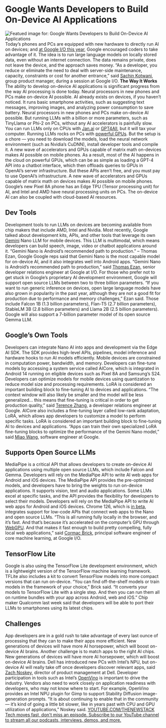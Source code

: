 # Google Wants Developers to Build On-Device AI Applications
![Featued image for: Google Wants Developers to Build On-Device AI Applications](https://cdn.thenewstack.io/media/2024/05/acc90dc8-googleio_2024-1024x682.jpg)
Today’s phones and PCs are equipped with new hardware to directly run AI on devices; and
[at Google I/O this year](https://thenewstack.io/devs-get-ai-pixie-dust-at-google-i-o-but-no-search-updates/), Google encouraged coders to take advantage of it.
The idea is to run large language models on locally stored data, even without an internet connection. The data remains private, does not leave the device, and the approach saves money.
“As a developer, you reduce or eliminate the need to deal with server-side maintenance, capacity, constraints or cost for another entrance,” said
[Sachin Kotwani](https://www.linkedin.com/in/sachinkotwani/), group product manager, during a session at Google I/O.
**The Way It Works**
The ability to develop on-device AI applications is significant progress from the way AI processing is done today.
Neural processors in new phones and PCs make on-device AI possible.
AI already exists on devices, if you haven’t noticed. It runs basic smartphone activities, such as suggesting text messages, improving images, and analyzing power consumption to save battery.
Neural processors in new phones and PCs make on-device AI possible. But running LLMs with a billion or more parameters, such as TinyLlama or Phi-2 on PCs, without any AI accelerators is painfully slow. You can run LLMs only on CPUs with
[Jan.ai](https://jan.ai/) or [GPT4All](https://gpt4all.io/index.html), but it will tax your computer.
Running LLMs rocks on PCs with
[powerful GPUs](https://thenewstack.io/free-gpus-and-ai-chips-are-available-to-run-ai/). But the setup is a chore — you need to download the models, load the neural network environment (such as Nvidia’s CuDNN), install developer tools and compile it.
A new wave of accelerators and GPUs capable of matrix math on-devices makes AI possible on mobile phones.
As a result, most of the AI happens in the cloud on powerful GPUs, which can be as simple as loading a GPT-4 API into a chatbot interface, which then offloads queries to GPUs in OpenAI’s server infrastructure. But these APIs aren’t free, and you must pay to use OpenAI’s infrastructure.
A new wave of accelerators and GPUs capable of matrix math on devices makes AI possible on mobile phones.
Google’s new Pixel 8A phone has an Edge TPU (Tensor processing unit) for AI, and Intel and AMD have neural processing units on PCs. The on-device AI can also be coupled with cloud-based AI resources.
## Dev Tools
Development tools to run LLMs on devices are becoming available from chip makers that include AMD, Intel and Nvidia.
Most recently, Google talked about development kits, APIs, and other tools that leverage its own
[Gemini](https://thenewstack.io/gemini-all-you-need-to-know-about-googles-multimodal-ai/) Nano LLM for mobile devices. This LLM is multimodal, which means developers can build speech, image, video or chatbot applications around it.
“Gemini Nano is Android’s recommended path to production.”
– Thomas Ezan, Google
Google reps said that Gemini Nano is the most capable model for on-device AI, and it also integrates well into Android apps.
“Gemini Nano is Android’s recommended path to production,” said
[Thomas Ezan](https://www.linkedin.com/in/tezan/), senior developer relations engineer at Google at I/O.
For those who prefer not to get stuck in Google’s proprietary AI development environment, Google will support open source LLMs between two to three billion parameters.
“If you want to run generic inference on devices, open large language models have also grown in popularity in the past year, although they are not a good fit for production due to performance and memory challenges,” Ezan said.
Those include Falcon 1B (1.3 billion parameters), Flan-T5 (2.7 billion parameters), StableLM 3B (2.8 billion parameters) and Llama 2B (2.5 billion parameters). Google will also support a 7-billion parameter model of its open source Gemma LLM.
## Google’s Own Tools
Developers can integrate Nano AI into apps and development via the Edge AI SDK. The SDK provides high-level APIs, pipelines, model inference and hardware hooks to run AI models efficiently.
Mobile devices are constrained in computation power, bandwidth, and memory. Developers can fine-tune models by accessing a system service called AICore, which is integrated in Android 14 running on eligible devices such as Pixel 8A and Samsung’s S24.
Developers can optimize models for mobile devices using quantization to reduce model size and processing requirements.
LoRA is considered an important building block to fine-tuning AI to devices and applications.
“The context window will also likely be smaller and the model will be less generalized… this means that fine-tuning is critical in order to get production quality,” said
[Terence Zhang](https://www.linkedin.com/in/zhehaozhang1997/), a developer relations engineer at Google.
AICore also includes a fine-tuning layer called low-rank adaptation, LoRA, which allows app developers to customize a model to perform specific tasks. LoRA is considered an important building block to fine-tuning AI to devices and applications.
“Apps can train their own specialized LoRA fine-tuning blocks to optimize the performance of the Gemini Nano model,” said
[Miao Wang](https://www.linkedin.com/in/miao-wang-108b072b/), software engineer at Google.
## Supports Open Source LLMs
MediaPipe is a critical API that allows developers to create on-device AI applications using multiple open source LLMs, which include Falcon and Gemma.
Developers will rely on the MediaPipe API to write AI web apps for Android and iOS devices.
The MediaPipe API provides the pre-optimized models, and developers have to bring the weights to run on-device applications. It supports vision, text and audio applications. Some LLMs excel at specific tasks, and the API provides the flexibility for developers to select their models.
Developers will rely on the MediaPipe API to write AI web apps for Android and iOS devices. Chrome 126, which is
[in beta](https://developer.chrome.com/blog/chrome-126-beta), integrates support for low-code APIs that connect web apps to the Nano and open source LLMs.
“This is all running fully locally in the browser, and it’s fast. And that’s because it’s accelerated on the computer’s GPU through
[WebGPU](https://thenewstack.io/google-talks-web-platform-os-integration-webgpu-and-more/). And that makes it fast enough to build pretty compelling, fully local web applications,” said [Cormac Brick](https://www.linkedin.com/in/cbrick/), principal software engineer of core machine learning, at Google I/O.
## TensorFlow Lite
Google is also using the TensorFlow Lite development environment, which is a lightweight version of the TensorFlow machine learning framework. TFLite also includes a kit to convert TensorFlow models into more compact versions that can run on-device.
“You can find off-the-shelf models or train models in the framework of your choice,” Brick said. “It converts your models to TensorFlow Lite with a single step. And then you can run them all on runtime bundles with your app across Android, web and iOS.”
Chip maker Qualcomm last week said that developers will be able to port their LLMs to smartphones using its latest chips.
## Challenges
App developers are in a gold rush to take advantage of every last ounce of processing that they can to make their apps more efficient.
New generations of devices will have more AI horsepower, which will boost on-device AI brains.
Another challenge is to match apps to the right AI chips. New generations of devices will have more AI horsepower, which will boost on-device AI brains.
Dell has introduced new PCs with Intel’s NPU, but on-device AI will really take off once developers discover relevant apps, said
[Zach Noskey](https://www.linkedin.com/in/zach-noskey-86660951/), director of product management at Dell.
Developer participation in tools such as Intel’s
[OpenVino](https://thenewstack.io/intel-openvino-brings-ai-inferencing-to-the-desktop/) is important to drive the industry. Vendors also need to work closely on application readiness with developers, who may not know where to start.
For example, OpenVino provides an Intel NPU plugin for Gimp to support Stability Diffusion image-generation prompts.
“It is about continuing to enable that in the community — it’s kind of going a little bit slower, like in years past with CPU and GPU utilization of applications,” Noskey said.
[
YOUTUBE.COM/THENEWSTACK
Tech moves fast, don't miss an episode. Subscribe to our YouTube
channel to stream all our podcasts, interviews, demos, and more.
](https://youtube.com/thenewstack?sub_confirmation=1)